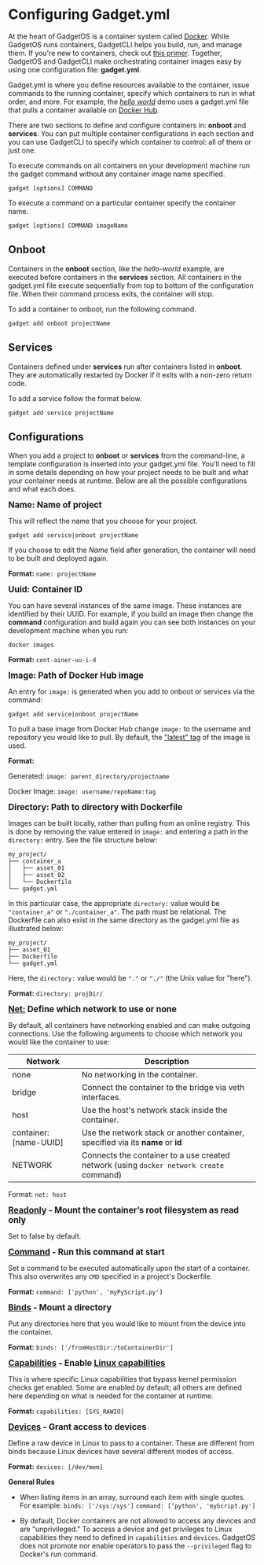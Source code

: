 # Configuring Gadget.yml

At the heart of GadgetOS is a container system called [Docker](https://docs.docker.com/). While GadgetOS runs containers,  GadgetCLI helps you build, run, and manage them.
 If you're new to containers, check out [this primer](https://docs.docker.com/get-started/#a-brief-explanation-of-containers). Together, GadgetOS and GadgetCLI make orchestrating container images easy by using one configuration file: **gadget.yml**.

Gadget.yml is where you define resources available to the container, issue commands to the running container, specify which containers to run in what order, and more. For example, the [*hello world*](/gadget#hello-world) demo uses a gadget.yml file that pulls a container available on [Docker Hub](https://hub.docker.com/).

There are two sections to define and configure containers in: **onboot** and **services**. You can put multiple container configurations in each section and you can use GadgetCLI to specify which container to control: all of them or just one.

To execute commands on all containers on your development machine run the gadget command without any container image name specified.

```
gadget [options] COMMAND
```

To execute a command on a particular container specify the container name. 

```
gadget [options] COMMAND imageName
```

## Onboot

Containers in the **onboot** section, like the *hello-world* example, are executed before containers in the **services** section. All containers in the gadget.yml file execute sequentially from top to bottom of the configuration file. When their command process exits, the container will stop.

To add a container to onboot, run the following command.

```
gadget add onboot projectName
```

## Services

Containers defined under **services** run after containers listed in **onboot**. They are automatically restarted by Docker if it exits with a non-zero return code.

To add a service follow the format below.

```
gadget add service projectName
```


## Configurations

When you add a project to **onboot** or **services** from the command-line, a template configuration is inserted into your gadget.yml file. You'll need to fill in some details depending on how your project needs to be built and what your container needs at runtime. Below are all the possible configurations and what each does.

<span style="font-size: 17px">**Name: Name of project**</span>

This will reflect the name that you choose for your project.

```     
gadget add service|onboot projectName
``` 

If you choose to edit the *Name* field after generation, the container will need to be built and deployed again.

__Format:__ `name: projectName`


<span style="font-size: 17px">**Uuid: Container ID**</span>

You can have several instances of the same image. These instances are identified by their UUID. For example, if you build an image then change the **command** configuration and build again you can see both instances on your development machine when you run:

```
docker images
```
__Format:__ `cont-ainer-uu-i-d`


<span style="font-size: 17px">**Image: Path of Docker Hub image**</span>

An entry for `image:` is generated when you add to onboot or services via the command:

```
gadget add service|onboot projectName
```

To pull a base image from Docker Hub change `image:` to the username and repository you would like to pull. By default, the ["latest" tag](https://docs.docker.com/get-started/part2/#tag-the-image) of the image is used.

__Format:__

Generated: `image: parent_directory/projectname`

Docker Image: `image: username/repoName:tag`


<span style="font-size: 17px">**Directory: Path to directory with Dockerfile**</span>

Images can be built locally, rather than pulling from an online registry. This is done by removing the value entered in `image:` and entering a path in the `directory:` entry. See the file structure below:

```
my_project/
├── container_a
│   ├── asset_01
│   ├── asset_02
│   └── Dockerfile
└── gadget.yml
```
In this particular case, the appropriate `directory:` value would be `"container_a"` or `"./container_a"`. The path must be relational. The Dockerfile can also exist in the same directory as the gadget.yml file as illustrated below:

```
my_project/
├── asset_01
├── Dockerfile
└── gadget.yml
```
Here, the `directory:` value would be `"."` or `"./"` (the Unix value for "here").

__Format:__ `directory: projDir/`


<span style="font-size: 17px">**[Net:](https://docs.docker.com/engine/reference/run/#network-settings) Define which network to use or none**</span>

By default, all containers have networking enabled and can make outgoing connections. Use the following arguments to choose which network you would like the container to use:

| Network                | Description                                                                             |
|------------------------|-----------------------------------------------------------------------------------------|
| none                   | No networking in the container.                                                         |
| bridge                 | Connect the container to the bridge via veth interfaces.                                |
| host                   | Use the host's network stack inside the container.                                      |
| container: [name-UUID] | Use the network stack or another container, specified via its __name__ or __id__        |
| NETWORK                | Connects the container to a use created network (using `docker network create` command) |

Format: `net: host`


<span style="font-size: 17px">**[Readonly](https://docs.docker.com/engine/reference/commandline/run/#usage) - Mount the container’s root filesystem as read only**</span>

Set to false by default.


<span style="font-size: 17px">**[Command](https://docs.docker.com/engine/reference/builder/#cmd) - Run this command at start**</span>
	
Set a command to be executed automatically upon the start of a container. This also overwrites any `CMD` specified in a project's Dockerfile.

__Format:__ `command: ['python', 'myPyScript.py']`
	

<span style="font-size: 17px">**[Binds](https://docs.docker.com/engine/reference/commandline/run/#mount-volume--v-read-only) - Mount a directory**</span> 
	
Put any directories here that you would like to mount from the device into the container. 

__Format:__ `binds: ['/fromHostDir:/toContainerDir']`


<span style="font-size: 17px">**[Capabilities](https://docs.docker.com/engine/reference/run/#runtime-privilege-and-linux-capabilities) - Enable [Linux capabilities](http://man7.org/linux/man-pages/man7/capabilities.7.html)**</span>
	
This is where specific Linux capabilities that bypass kernel permission checks get enabled. Some are enabled by default; all others are defined here depending on what is needed for the container at runtime.

__Format:__ `capabilities: [SYS_RAWIO]`


<span style="font-size: 17px">**[Devices](https://docs.docker.com/engine/reference/run/#runtime-privilege-and-linux-capabilities) - Grant access to devices**</span>
	
Define a raw device in Linux to pass to a container. These are different from binds because Linux devices have several different modes of access.

__Format:__ `devices: [/dev/mem]`

**General Rules**

* When listing items in an array, surround each item with single quotes. For example:
	`binds: ['/sys:/sys']`
	`command: ['python', 'myScript.py']`
	
* By default, Docker containers are not allowed to access any devices and are "unprivileged." To access a device and get privileges to Linux capabilities they need to defined in `capabilities` and `devices`. GadgetOS does not promote nor enable operators to pass the `--privileged` flag to Docker's run command.




